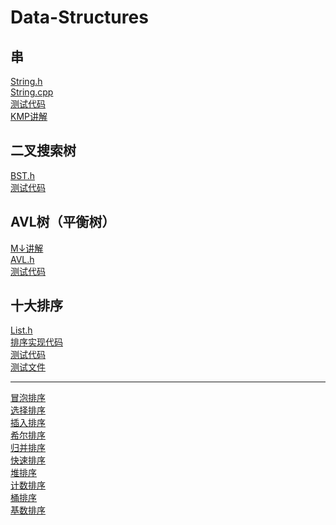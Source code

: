 # Data-Structures
## 串
[String.h](https://github.com/tsubaki-san/Data-Structures/blob/master/String/String.h)<br>
[String.cpp](https://github.com/tsubaki-san/Data-Structures/blob/master/String/String.cpp)<br>
[测试代码](https://github.com/tsubaki-san/Data-Structures/blob/master/String/test.cpp)<br>
[KMP讲解](https://github.com/tsubaki-san/Data-Structures/blob/master/String/KMP.md)
## 二叉搜索树
[BST.h](https://github.com/tsubaki-san/Data-Structures/blob/master/Binary%20search%20tree/BST.h)<br>
[测试代码](https://github.com/tsubaki-san/Data-Structures/blob/master/Binary%20search%20tree/main.cpp)
## AVL树（平衡树）
[M↓讲解](https://github.com/tsubaki-san/Data-Structures/blob/master/Binary%20search%20tree/AVL.md)<br>
[AVL.h](https://github.com/tsubaki-san/Data-Structures/blob/master/Binary%20search%20tree/AVL.h)<br>
[测试代码](https://github.com/tsubaki-san/Data-Structures/blob/master/Binary%20search%20tree/AVL_main.cpp)
## 十大排序
[List.h](https://github.com/tsubaki-san/Data-Structures/blob/master/Sort/List.h)<br>
[排序实现代码](https://github.com/tsubaki-san/Data-Structures/blob/master/Sort/Sort.cpp)<br>
[测试代码](https://github.com/tsubaki-san/Data-Structures/blob/master/Sort/test.cpp)<br>
[测试文件](https://github.com/tsubaki-san/Data-Structures/blob/master/Sort/test.txt)<br>

---

[冒泡排序](https://github.com/tsubaki-san/Data-Structures/blob/master/Sort/Bubble%20Sort.md)<br>
[选择排序](https://github.com/tsubaki-san/Data-Structures/blob/master/Sort/SelectSort.md)<br>
[插入排序](https://github.com/tsubaki-san/Data-Structures/blob/master/Sort/InsertSort.md)<br>
[希尔排序](https://github.com/tsubaki-san/Data-Structures/blob/master/Sort/ShellSort.md)<br>
[归并排序](https://github.com/tsubaki-san/Data-Structures/blob/master/Sort/MergeSort.md)<br>
[快速排序](https://github.com/tsubaki-san/Data-Structures/blob/master/Sort/QuickSort.md)<br>
[堆排序](https://github.com/tsubaki-san/Data-Structures/blob/master/Sort/HeapSort.md)<br>
[计数排序](https://github.co<br>m/tsubaki-san/Data-Structures/blob/master/Sort/CountSort.md)<br>
[桶排序](https://github.com/tsubaki-san/Data-Structures/blob/master/Sort/BucketSort.md)<br>
[基数排序](https://github.com/tsubaki-san/Data-Structures/blob/master/Sort/RadixSort.md)<br>
